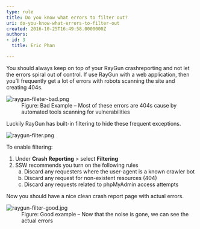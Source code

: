 ```yaml
---
type: rule
title: Do you know what errors to filter out?
uri: do-you-know-what-errors-to-filter-out
created: 2016-10-25T16:49:58.0000000Z
authors:
- id: 3
  title: Eric Phan

---
```




<span class='intro'> You should always keep on top of your RayGun crashreporting and not let the errors spiral out of control. If use RayGun with a web application, then you’ll frequently get a lot of errors with robots scanning the site and creating 404s.  <br> </span>

<dl class="badImage"><dt> <img src="raygun-fileter-bad.png" alt="raygun-fileter-bad.png" /> </dt><dd>Figure&#58; Bad Example – Most of these errors are 404s cause by automated tools scanning for vulnerabilities</dd>  </dl><p>Luckily RayGun has built-in filtering to hide these frequent exceptions.</p><dl class="image"><dt> <img src="raygun-filter.png" alt="raygun-filter.png" /> </dt></dl><p>To enable filtering&#58;</p><ol><li>Under <b>Crash Reporting</b>&#160;&gt;&#160;select <b>Filtering</b><br></li><li>SSW recommends you turn on the following rules<ol style="list-style&#58;lower-alpha;"><li>Discard any requesters where the user-agent is a known crawler bot</li><li>Discard any request for non-existent resources (404)</li><li>Discard any requests related to phpMyAdmin access attempts</li></ol></li></ol><p>Now you should have a nice clean crash report page with actual errors.</p><dl class="goodImage"><dt> <img src="raygun-filter-good.jpg" alt="raygun-filter-good.jpg" /> </dt><dd>Figure&#58; Good example – Now that the noise is gone, we can see the actual errors</dd></dl> <br>


